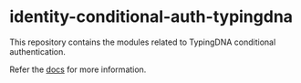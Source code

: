 # identity-conditional-auth-typingdna

This repository contains the modules related to TypingDNA conditional authentication.  

Refer the [docs](docs/README.md) for more information.  

